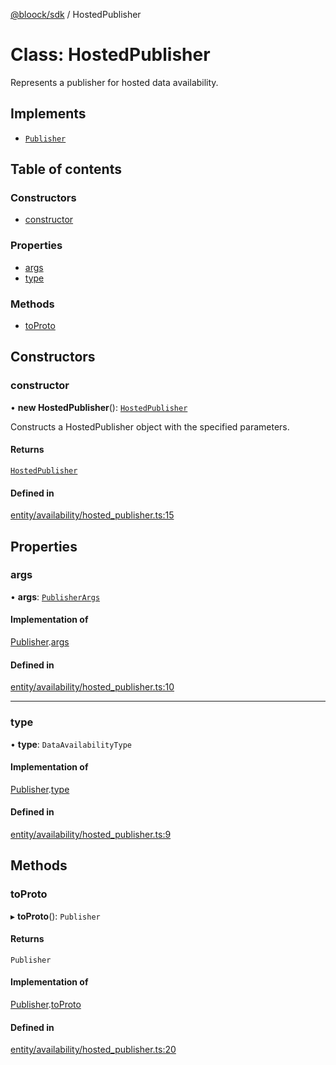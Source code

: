 [@bloock/sdk](../index.md) / HostedPublisher

# Class: HostedPublisher

Represents a publisher for hosted data availability.

## Implements

- [`Publisher`](../interfaces/Publisher.md)

## Table of contents

### Constructors

- [constructor](HostedPublisher.md#constructor)

### Properties

- [args](HostedPublisher.md#args)
- [type](HostedPublisher.md#type)

### Methods

- [toProto](HostedPublisher.md#toproto)

## Constructors

### constructor

• **new HostedPublisher**(): [`HostedPublisher`](HostedPublisher.md)

Constructs a HostedPublisher object with the specified parameters.

#### Returns

[`HostedPublisher`](HostedPublisher.md)

#### Defined in

[entity/availability/hosted_publisher.ts:15](https://github.com/bloock/bloock-sdk/blob/34885a1/languages/js/src/entity/availability/hosted_publisher.ts#L15)

## Properties

### args

• **args**: [`PublisherArgs`](PublisherArgs.md)

#### Implementation of

[Publisher](../interfaces/Publisher.md).[args](../interfaces/Publisher.md#args)

#### Defined in

[entity/availability/hosted_publisher.ts:10](https://github.com/bloock/bloock-sdk/blob/34885a1/languages/js/src/entity/availability/hosted_publisher.ts#L10)

___

### type

• **type**: `DataAvailabilityType`

#### Implementation of

[Publisher](../interfaces/Publisher.md).[type](../interfaces/Publisher.md#type)

#### Defined in

[entity/availability/hosted_publisher.ts:9](https://github.com/bloock/bloock-sdk/blob/34885a1/languages/js/src/entity/availability/hosted_publisher.ts#L9)

## Methods

### toProto

▸ **toProto**(): `Publisher`

#### Returns

`Publisher`

#### Implementation of

[Publisher](../interfaces/Publisher.md).[toProto](../interfaces/Publisher.md#toproto)

#### Defined in

[entity/availability/hosted_publisher.ts:20](https://github.com/bloock/bloock-sdk/blob/34885a1/languages/js/src/entity/availability/hosted_publisher.ts#L20)
